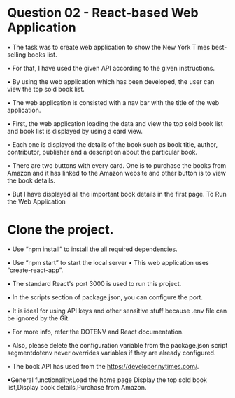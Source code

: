  <h1>Question 02 - React-based Web Application </h1>

• The task was to create web application to show the New York Times best-selling books list. 

• For that, I have used the given API according to the given instructions. 

• By using the web application which has been developed, the user can view the top sold book list. 

• The web application is consisted with a nav bar with the title of the web application. 

• First, the web application loading the data and view the top sold book list and book list is displayed by using a card view. 

• Each one is displayed the details of the book such as book title, author, contributor, publisher and a description about the particular book. 

• There are two buttons with every card. One is to purchase the books from Amazon and it has linked to the Amazon website and other button is to 
view the book details. 

• But I have displayed all the important book details in the first page. To Run the Web Application 


<h1>Clone the project. </h1>

• Use “npm install” to install the all required dependencies. 

• Use “npm start” to start the local server • This web application uses “create-react-app”. 

• The standard React's port 3000 is used to run this project. 

• In the scripts section of package.json, you can configure the port. 

• It is ideal for using API keys and other sensitive stuff because .env file can be ignored by the Git. 

• For more info, refer the DOTENV and React documentation. 

• Also, please delete the configuration variable from the package.json script segmentdotenv never overrides variables if they are already configured. 

• The book API has used from the https://developer.nytimes.com/.  

•General functionality:Load the home page Display the top sold book list,Display book details,Purchase from Amazon.
